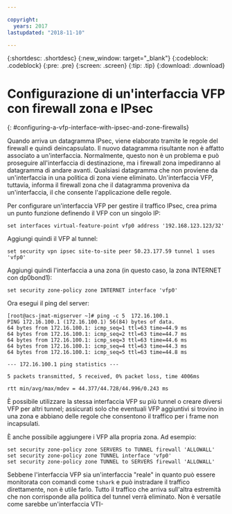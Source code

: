 ```yaml
---

copyright:
  years: 2017
lastupdated: "2018-11-10"

---
```


{:shortdesc: .shortdesc}
{:new_window: target="_blank"}
{:codeblock: .codeblock}
{:pre: .pre}
{:screen: .screen}
{:tip: .tip}
{:download: .download}

# Configurazione di un'interfaccia VFP con firewall zona e IPsec
{: #configuring-a-vfp-interface-with-ipsec-and-zone-firewalls}

Quando arriva un datagramma IPsec, viene elaborato tramite le regole del firewall e quindi deincapsulato. Il nuovo datagramma risultante non è affatto associato a un'interfaccia. Normalmente, questo non è un problema e può proseguire all'interfaccia di destinazione, ma i firewall zona impediranno al datagramma di andare avanti. Qualsiasi datagramma che non proviene da un'interfaccia in una politica di zona viene eliminato. Un'interfaccia VFP, tuttavia, informa il firewall zona che il datagramma proveniva da un'interfaccia, il che consente l'applicazione delle regole. 

Per configurare un'interfaccia VFP per gestire il traffico IPsec, crea prima un punto funzione definendo il VFP con un singolo IP:

```
set interfaces virtual-feature-point vfp0 address '192.168.123.123/32'
```

Aggiungi quindi il VFP al tunnel:

```
set security vpn ipsec site-to-site peer 50.23.177.59 tunnel 1 uses 'vfp0'
```

Aggiungi quindi l'interfaccia a una zona (in questo caso, la zona INTERNET con dp0bond1):

```
set security zone-policy zone INTERNET interface 'vfp0'
```

Ora esegui il ping del server:

```
[root@acs-jmat-migserver ~]# ping -c 5  172.16.100.1
PING 172.16.100.1 (172.16.100.1) 56(84) bytes of data.
64 bytes from 172.16.100.1: icmp_seq=1 ttl=63 time=44.9 ms
64 bytes from 172.16.100.1: icmp_seq=2 ttl=63 time=44.7 ms
64 bytes from 172.16.100.1: icmp_seq=3 ttl=63 time=44.6 ms
64 bytes from 172.16.100.1: icmp_seq=4 ttl=63 time=44.3 ms
64 bytes from 172.16.100.1: icmp_seq=5 ttl=63 time=44.8 ms

--- 172.16.100.1 ping statistics ---

5 packets transmitted, 5 received, 0% packet loss, time 4006ms

rtt min/avg/max/mdev = 44.377/44.728/44.996/0.243 ms
```

È possibile utilizzare la stessa interfaccia VFP su più tunnel o creare diversi VFP per altri tunnel; assicurati solo che eventuali VFP aggiuntivi si trovino in una zona e abbiano delle regole che consentono il traffico per i frame non incapsulati.

È anche possibile aggiungere i VFP alla propria zona. Ad esempio:

```
set security zone-policy zone SERVERS to TUNNEL firewall 'ALLOWALL'
set security zone-policy zone TUNNEL interface 'vfp0'
set security zone-policy zone TUNNEL to SERVERS firewall 'ALLOWALL'
```

Sebbene l'interfaccia VFP sia un'interfaccia "reale" in quanto può essere monitorata con comandi come `tshark` e può instradare il traffico direttamente, non è utile farlo. Tutto il traffico che arriva sull'altra estremità che non corrisponde alla politica del tunnel verrà eliminato. Non è versatile come sarebbe un'interfaccia VTI-
